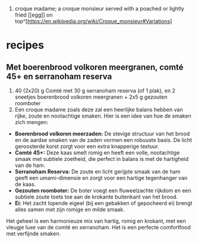 1. croque madame; a croque monsieur served with a poached or lightly fried [[egg]] on top^[https://en.wikipedia.org/wiki/Croque_monsieur#Variations]

# recipes
## Met boerenbrood volkoren meergranen, comté 45+ en serranoham reserva
1. 40 (2x20) g Comté met 30 g serranoham reserva (of 1 plak), en 2 sneetjes boerenbrood volkoren meergranen + 2x5 g gezouten roomboter
2. Een croque madame zoals deze zal een heerlijke balans hebben van rijke, zoute en nootachtige smaken. Hier is een idee van hoe de smaken zich mengen:
- **Boerenbrood volkoren meerzaden:** De stevige structuur van het brood en de aardse smaken van de zaden vormen een robuuste basis. De licht geroosterde korst zorgt voor een extra knapperige textuur.
- **Comté 45+:** Deze kaas smelt romig en heeft een volle, nootachtige smaak met subtiele zoetheid, die perfect in balans is met de hartigheid van de ham.
- **Serranoham Reserva:** De zoute en licht gerijpte smaak van de ham geeft een umami-dimensie en zorgt voor een hartige tegenhanger van de kaas.
- **Gezouten roomboter:** De boter voegt een fluweelzachte rijkdom en een subtiele zoute toets toe aan de krokante buitenkant van het brood.
- **Ei:** Het zacht lopende eigeel (bij een gebakken of gepocheerd ei) brengt alles samen met zijn romige en milde smaak.

Het geheel is een harmonieuze mix van hartig, romig en krokant, met een vleugje luxe van de comté en serranoham. Het is een perfecte comfortfood met verfijnde smaken.